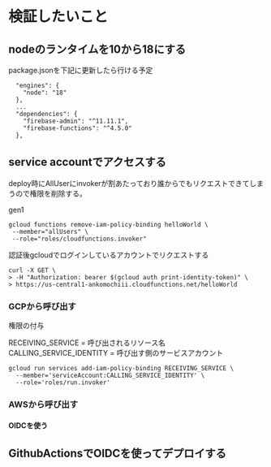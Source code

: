 # 検証したいこと
## nodeのランタイムを10から18にする

package.jsonを下記に更新したら行ける予定

```
  "engines": {
    "node": "18"
  },
  ...
  "dependencies": {
    "firebase-admin": "^11.11.1",
    "firebase-functions": "^4.5.0"
  },
```
## service accountでアクセスする

deploy時にAllUserにinvokerが割あたっており誰からでもリクエストできてしまうので権限を削除する。

gen1

```
gcloud functions remove-iam-policy-binding helloWorld \
 --member="allUsers" \
 --role="roles/cloudfunctions.invoker"
```

認証後gcloudでログインしているアカウントでリクエストする

```
curl -X GET \
> -H "Authorization: bearer $(gcloud auth print-identity-token)" \
> https://us-central1-ankomochiii.cloudfunctions.net/helloWorld
```

### GCPから呼び出す

権限の付与

RECEIVING_SERVICE = 呼び出されるリソース名
CALLING_SERVICE_IDENTITY = 呼び出す側のサービスアカウント

```
gcloud run services add-iam-policy-binding RECEIVING_SERVICE \
  --member='serviceAccount:CALLING_SERVICE_IDENTITY' \
  --role='roles/run.invoker'
```

### AWSから呼び出す
#### OIDCを使う

## GithubActionsでOIDCを使ってデプロイする
